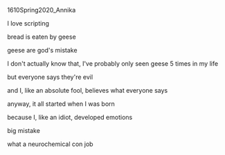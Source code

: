 1610Spring2020_Annika

I love scripting

bread is eaten by geese

geese are god's mistake

I don't actually know that, I've probably only seen geese 5 times in my life

but everyone says they're evil

and I, like an absolute fool, believes what everyone says

anyway, it all started when I was born

because I, like an idiot, developed emotions

big mistake

what a neurochemical con job
